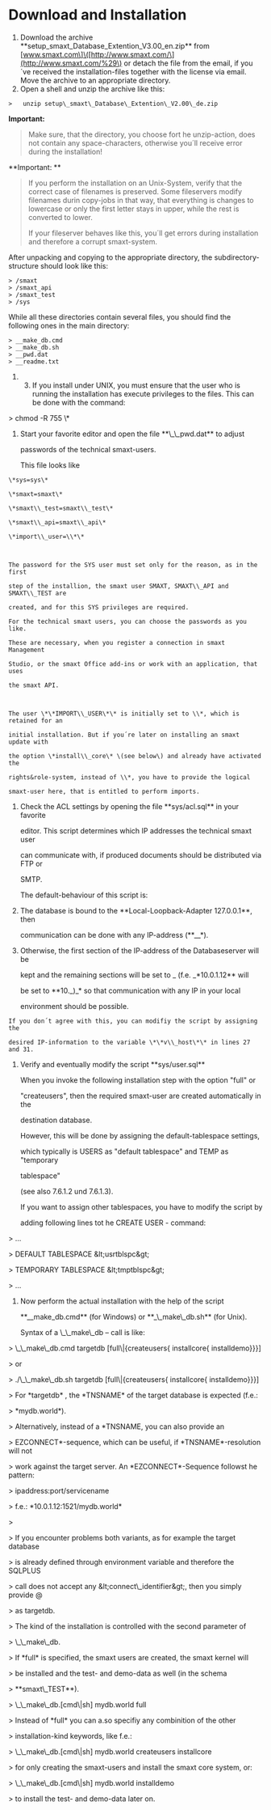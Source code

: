 # Download and Installation

1. Download the archive \*\*setup\_smaxt\_Database\_Extention\_V3.00\_en.zip\*\* from \[www.smaxt.com\]\([http://www.smaxt.com/\](http://www.smaxt.com/%29\) or detach the file from the email, if you´ve received the installation-files together with the license via email. Move the archive to an appropriate directory.
2. Open a shell and unzip the archive like this:

`>   unzip setup\_smaxt\_Database\_Extention\_V2.00\_de.zip`

**Important:**

> Make sure, that the directory, you choose fort he unzip-action, does not contain any space-characters, otherwise you´ll receive error during the installation!

**Important: **   

> If you perform the installation on an Unix-System, verify that the correct case of filenames is preserved. Some fileservers modify filenames durin copy-jobs in that way, that everything is changes to lowercase or only the first letter stays in upper, while the rest is converted to lower.
>
> If your fileserver behaves like this, you´ll get errors during installation and therefore a corrupt smaxt-system.

After unpacking and copying to the appropriate directory, the subdirectory-structure should look like this:

```
> /smaxt
> /smaxt_api
> /smaxt_test
> /sys
```

While all these directories contain several files, you should find the following ones in the main directory:

```
> __make_db.cmd
> __make_db.sh
> __pwd.dat
> __readme.txt
```

1. 3. If you install under UNIX, you must ensure that the user who is running the installation has execute privileges to the files. This can be done with the command:



&gt;   chmod -R 755 \\*

1. Start your favorite editor and open the file \*\*\\_\\_pwd.dat\*\* to adjust

   passwords of the technical smaxt-users.

   This file looks like

```
\*sys=sys\*  

\*smaxt=smaxt\*  

\*smaxt\\_test=smaxt\\_test\*  

\*smaxt\\_api=smaxt\\_api\*  

\*import\\_user=\\*\*  



The password for the SYS user must set only for the reason, as in the first

step of the installion, the smaxt user SMAXT, SMAXT\\_API and SMAXT\\_TEST are

created, and for this SYS privileges are required.  

For the technical smaxt users, you can choose the passwords as you like.  

These are necessary, when you register a connection in smaxt Management

Studio, or the smaxt Office add-ins or work with an application, that uses

the smaxt API.  



The user \*\*IMPORT\\_USER\*\* is initially set to \\*, which is retained for an

initial installation. But if you´re later on installing an smaxt update with

the option \*install\\_core\* \(see below\) and already have activated the

rights&role-system, instead of \\*, you have to provide the logical

smaxt-user here, that is entitled to perform imports.
```

1. Check the ACL settings by opening the file \*\*sys/acl.sql\*\* in your favorite

   editor. This script determines which IP addresses the technical smaxt user

   can communicate with, if produced documents should be distributed via FTP or

   SMTP.

   The default-behaviour of this script is:

2. The database is bound to the \*\*Local-Loopback-Adapter 127.0.0.1\*\*, then

   communication can be done with any IP-address \(\*\*\_\_\*\).

3. Otherwise, the first section of the IP-address of the Databaseserver will be

   kept and the remaining sections will be set to \_ \(f.e. \_\*10.0.1.12\*\* will

   be set to \*\*10.\_\)\_\* so that communication with any IP in your local

   environment should be possible.

```
If you don´t agree with this, you can modifiy the script by assigning the

desired IP-information to the variable \*\*v\\_host\*\* in lines 27 and 31.
```

1. Verify and eventually modify the script \*\*sys/user.sql\*\*

   When you invoke the following installation step with the option "full" or

   "createusers", then the required smaxt-user are created automatically in the

   destination database.

   However, this will be done by assigning the default-tablespace settings,

   which typically is USERS as "default tablespace" and TEMP as "temporary

   tablespace"

   \(see also 7.6.1.2 und 7.6.1.3\).

   If you want to assign other tablespaces, you have to modify the script by

   adding following lines tot he CREATE USER - command:

&gt;   …

&gt;   DEFAULT TABLESPACE \&lt;usrtblspc\&gt;

&gt;   TEMPORARY TABLESPACE \&lt;tmptblspc\&gt;

&gt;   …

1. Now perform the actual installation with the help of the script

   \*\*\_\_make\_db.cmd\*\* \(for Windows\) or \*\*\_\\_make\\_db.sh\*\* \(for Unix\).

   Syntax of a \\_\\_make\\_db – call is like:

&gt;   \\_\\_make\\_db.cmd targetdb \[full\\|{createusers{ installcore{ installdemo}}}\]

&gt;   or

&gt;   ./\\_\\_make\\_db.sh targetdb \[full\\|{createusers{ installcore{ installdemo}}}\]

&gt;   For \*targetdb\* , the \*TNSNAME\* of the target database is expected \(f.e.:

&gt;   \*mydb.world\*\).

&gt;   Alternatively, instead of a \*TNSNAME, you can also provide an

&gt;   EZCONNECT\*-sequence, which can be useful, if \*TNSNAME\*-resolution will not

&gt;   work against the target server. An \*EZCONNECT\*-Sequence followst he pattern:

&gt;   ipaddress:port/servicename

&gt;   f.e.: \*10.0.1.12:1521/mydb.world\*

&gt;

&gt;   If you encounter problems both variants, as for example the target database

&gt;   is already defined through environment variable and therefore the SQLPLUS

&gt;   call does not accept any \&lt;connect\\_identifier\&gt;, then you simply provide \@

&gt;   as targetdb.

&gt;   The kind of the installation is controlled with the second parameter of

&gt;   \\_\\_make\\_db.

&gt;   If \*full\* is specified, the smaxt users are created, the smaxt kernel will

&gt;   be installed and the test- and demo-data as well \(in the schema

&gt;   \*\*smaxt\\_TEST\*\*\).

&gt;   \\_\\_make\\_db.\[cmd\\|sh\] mydb.world full

&gt;   Instead of \*full\* you can a.so specifiy any combinition of the other

&gt;   installation-kind keywords, like f.e.:

&gt;   \\_\\_make\\_db.\[cmd\\|sh\] mydb.world createusers installcore

&gt;   for only creating the smaxt-users and install the smaxt core system, or:

&gt;   \\_\\_make\\_db.\[cmd\\|sh\] mydb.world installdemo

&gt;   to install the test- and demo-data later on.

